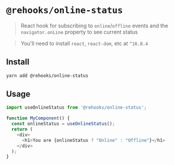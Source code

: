 # `@rehooks/online-status`

> React hook for subscribing to `online`/`offline` events and the `navigator.onLine` property to see current status

> You'll need to install `react`, `react-dom`, etc at `^16.8.4`

## Install

```sh
yarn add @rehooks/online-status
```

## Usage

```js
import useOnlineStatus from '@rehooks/online-status';

function MyComponent() {
  const onlineStatus = useOnlineStatus();
  return (
    <div>
      <h1>You are {onlineStatus ? "Online" : "Offline"}</h1>
    </div>
  );
}
```
